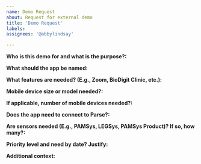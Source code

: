 ```yaml
---
name: Demo Request
about: Request for external demo
title: 'Demo Request'
labels: 
assignees: '@abbylindsay'

---
```


**Who is this demo for and what is the purpose?:**

**What should the app be named:**

**What features are needed? (E.g., Zoom, BioDigit Clinic, etc.):**

**Mobile device size or model needed?:**

**If applicable, number of mobile devices needed?:**

**Does the app need to connect to Parse?:**

**Are sensors needed (E.g., PAMSys, LEGSys, PAMSys Product)? If so, how many?:**

**Priority level and need by date? Justify:**

**Additional context:**
